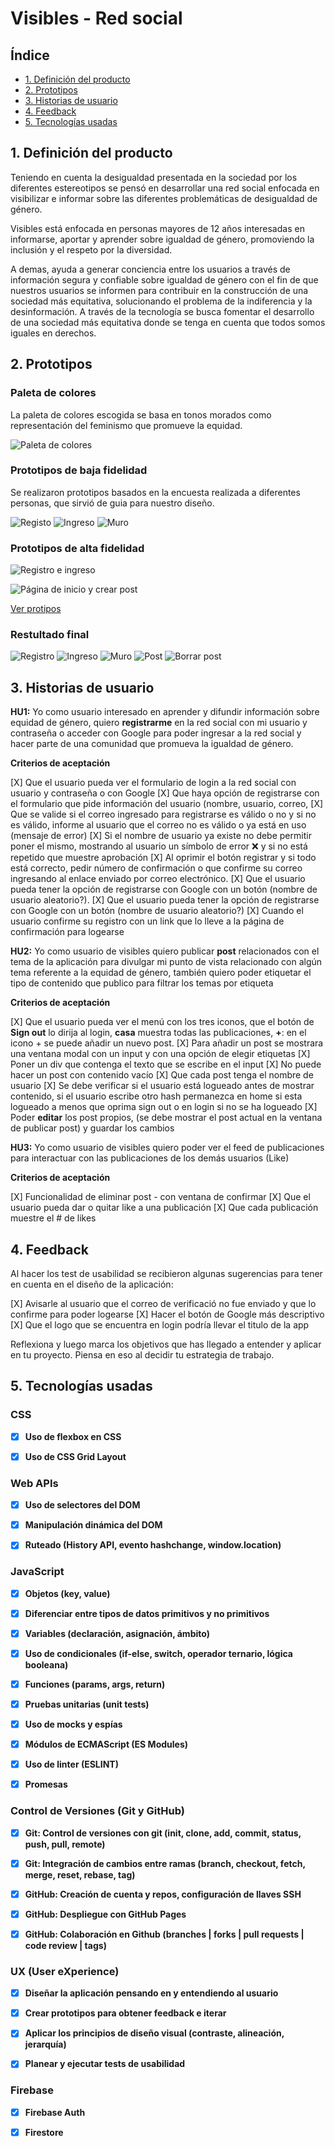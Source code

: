 # Visibles - Red social

## Índice

* [1. Definición del producto](#1-definición-del-producto)
* [2. Prototipos](#2-prototipos)
* [3. Historias de usuario](#3-historias-de-usuario)
* [4. Feedback](#4-feedback)
* [5. Tecnologías usadas](#6-tecnologías-usadas)


## 1. Definición del producto

Teniendo en cuenta la desigualdad presentada en la sociedad por los diferentes estereotipos se pensó en desarrollar una red social enfocada en visibilizar e informar sobre las diferentes problemáticas de desigualdad de género. 

Visibles está enfocada en personas mayores de 12 años interesadas en informarse, aportar y aprender sobre igualdad de género, promoviendo la inclusión y el respeto por la diversidad. 

A demas, ayuda a generar conciencia entre los usuarios a través de información segura y confiable sobre igualdad de género con el fin de que nuestros usuarios se informen para contribuir en la construcción de una sociedad más equitativa, solucionando el problema de la indiferencia y la desinformación. A través de la tecnología se busca fomentar el desarrollo de una sociedad más equitativa donde se tenga en cuenta que todos somos iguales en derechos.

## 2. Prototipos

### Paleta de colores

La paleta de colores escogida se basa en tonos morados como representación del feminismo que promueve la equidad. 

![Paleta de colores](./src/images/paleta.PNG)

### Prototipos de baja fidelidad

Se realizaron prototipos basados en la encuesta realizada a diferentes personas, que sirvió de guia para nuestro diseño.

![Registo](./src/images/lofiregister.jpeg)
![Ingreso](./src/images/lofiregister.jpeg)
![Muro](./src/images/lofihome.jpeg)

### Prototipos de alta fidelidad

![Registro e ingreso](./src/images/PrototypeLogSign.PNG)

![Página de inicio y crear post](./src/images/PrototypeHomePost.PNG)

[Ver protipos](https://www.figma.com/proto/s2gMgpxNZD1jnSBVBDvulA/Social-Network?node-id=46%3A112&scaling=scale-down&page-id=0%3A1&starting-point-node-id=1%3A2&show-proto-sidebar=1)

### Restultado final

![Registro](./src/images/registerPage.PNG)
![Ingreso](./src/images/loginPage.PNG)
![Muro](./src/images/homePage.PNG)
![Post](./src/images/postPage.PNG)
![Borrar post](./src/images/deletePage.PNG)

## 3. Historias de usuario 

**HU1:** Yo como usuario interesado en aprender y difundir información sobre equidad de género, quiero **registrarme** en la red social con mi usuario y contraseña o  acceder con Google para poder ingresar a la red social y hacer parte de una comunidad que promueva la igualdad de género.

**Criterios de aceptación**

 [X] Que el usuario pueda ver el formulario de login a la red social con usuario y contraseña o con Google
 [X] Que haya opción de registrarse con el formulario que pide información del usuario (nombre, usuario, correo, 
 [X] Que se valide si el correo ingresado para registrarse es válido o no y si no es válido, informe al usuario que el correo no es válido o ya está en uso (mensaje de error)
 [X] Si el nombre de usuario ya existe no debe permitir poner el mismo, mostrando al usuario un símbolo de error  :x: y si no está repetido que muestre aprobación
 [X] Al oprimir el botón registrar y si todo está correcto, pedir número de confirmación o que confirme su correo ingresando al enlace enviado por correo electrónico.
 [X] Que el usuario pueda tener la opción de registrarse con Google con un botón (nombre de usuario aleatorio?).
 [X] Que el usuario pueda tener la opción de registrarse con Google con un botón (nombre de usuario aleatorio?)	
 [X] Cuando el usuario confirme su registro con un link que lo lleve a la página de confirmación para logearse

**HU2:** Yo como usuario de visibles quiero publicar **post** relacionados con el tema de la aplicación para divulgar mi punto de vista relacionado con algún tema referente a la equidad de género, también quiero poder etiquetar el tipo de contenido que publico para filtrar los temas por etiqueta

**Criterios de aceptación**

 [X] Que el usuario pueda ver el menú con los tres iconos, que el botón de **Sign out** lo dirija al login, **casa** muestra todas las publicaciones, **+**: en el icono + se puede añadir un nuevo post.
 [X] Para añadir un post se mostrara una ventana modal con un input y con una opción de elegir etiquetas
 [X] Poner un div que contenga el texto que se escribe en el input
 [X] No puede hacer un post con contenido vacío 
 [X] Que cada post tenga el nombre de usuario
 [X] Se debe verificar si el usuario está logueado antes de mostrar contenido, si el usuario escribe otro hash permanezca en home si esta logueado a menos que oprima sign out  o en login si no se ha logueado
 [X] Poder **editar** los post propios, (se debe mostrar el post actual en la ventana de publicar post) y guardar los cambios

**HU3:**  Yo como usuario de visibles quiero poder ver el feed de publicaciones para interactuar con las publicaciones de los demás usuarios (Like) 

**Criterios de aceptación**

 [X] Funcionalidad de eliminar post - con ventana de confirmar
 [X] Que el usuario pueda dar o quitar like a una publicación
 [X] Que cada publicación muestre el # de likes

## 4. Feedback

Al hacer los test de usabilidad se recibieron algunas sugerencias para tener en cuenta en el diseño de la aplicación: 

 [X] Avisarle al usuario que el correo de verificació no fue enviado y que lo confirme para poder logearse
 [X] Hacer el botón de Google más descriptivo
 [X] Que el logo que se encuentra en login podría llevar el titulo de la app

Reflexiona y luego marca los objetivos que has llegado a entender y aplicar en tu proyecto. Piensa en eso al decidir tu estrategia de trabajo.

## 5. Tecnologías usadas

### CSS

- [X] **Uso de flexbox en CSS**

- [X] **Uso de CSS Grid Layout**

### Web APIs

- [X] **Uso de selectores del DOM**

- [X] **Manipulación dinámica del DOM**

- [X] **Ruteado (History API, evento hashchange, window.location)**

### JavaScript

- [X] **Objetos (key, value)**

- [X] **Diferenciar entre tipos de datos primitivos y no primitivos**

- [X] **Variables (declaración, asignación, ámbito)**

- [X] **Uso de condicionales (if-else, switch, operador ternario, lógica booleana)**

- [X] **Funciones (params, args, return)**

- [X] **Pruebas unitarias (unit tests)**

- [X] **Uso de mocks y espías**

- [X] **Módulos de ECMAScript (ES Modules)**

- [X] **Uso de linter (ESLINT)**

- [X] **Promesas**

### Control de Versiones (Git y GitHub)

- [X] **Git: Control de versiones con git (init, clone, add, commit, status, push, pull, remote)**

- [X] **Git: Integración de cambios entre ramas (branch, checkout, fetch, merge, reset, rebase, tag)**

- [X] **GitHub: Creación de cuenta y repos, configuración de llaves SSH**

- [X] **GitHub: Despliegue con GitHub Pages**

- [X] **GitHub: Colaboración en Github (branches | forks | pull requests | code review | tags)**

### UX (User eXperience)

- [X] **Diseñar la aplicación pensando en y entendiendo al usuario**

- [X] **Crear prototipos para obtener feedback e iterar**

- [X] **Aplicar los principios de diseño visual (contraste, alineación, jerarquía)**

- [X] **Planear y ejecutar tests de usabilidad**

### Firebase

- [X] **Firebase Auth**

- [X] **Firestore**

